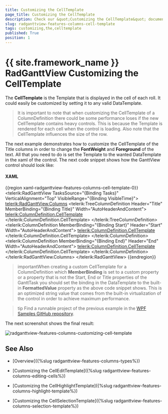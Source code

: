 ```yaml
---
title: Customizing the CellTemplate
page_title: Customizing the CellTemplate
description: Check our &quot;Customizing the CellTemplate&quot; documentation article for the RadGanttView {{ site.framework_name }} control.
slug: radganttview-features-columns-cell-template
tags: customizing,the,celltemplate
published: True
position: 1
---
```


# {{ site.framework_name }} RadGanttView Customizing the CellTemplate

The __CellTemplate__ is the Template that is displayed in the cell of each roll. It could easily be customized by setting it to any valid DataTemplate.

>It is important to note that when customizing the CellTemplate of a ColumnDefinition there could be some performance loses if the new CellTemplate contains heavy controls. This is because the Template is rendered for each cell when the control is loading. Also note that the CellTemplate influences the size of the row.

The next example demonstrates how to customize the CellTemplate of the Title columns in order to change the __FontWeight__ and __Foreground__ of the text. All that you need to do is set the Template to the wanted DataTemplate in the xaml of the control. The next code snippet shows how the GanttView control should look like:

#### __XAML__

{{region xaml-radganttview-features-columns-cell-template-0}}
	<telerik:RadGanttView TasksSource="{Binding Tasks}"
	VerticalAlignment="Top"
	VisibleRange="{Binding VisibleTime}">
	    <telerik:RadGanttView.Columns>
	        <telerik:TreeColumnDefinition Header="Title" MemberBinding="{Binding Title}" Width="AutoHeaderAndContent">
	            <telerik:ColumnDefinition.CellTemplate>
	                <DataTemplate>
	                    <TextBlock Text="{Binding FormattedValue}" FontWeight="Bold" Foreground="Red" VerticalAlignment="Center"/>
	                </DataTemplate>
	            </telerik:ColumnDefinition.CellTemplate>
	        </telerik:TreeColumnDefinition>
	        <telerik:ColumnDefinition MemberBinding="{Binding Start}" Header="Start" Width="AutoHeaderAndContent">
	            <telerik:ColumnDefinition.CellTemplate>
	                <DataTemplate>
	                    <TextBlock Text="{Binding FormattedValue}" FontWeight="Bold" Foreground="Green" VerticalAlignment="Center"/>
	                </DataTemplate>
	            </telerik:ColumnDefinition.CellTemplate>
	        </telerik:ColumnDefinition>
	        <telerik:ColumnDefinition MemberBinding="{Binding End}" Header="End" Width="AutoHeaderAndContent">
	            <telerik:ColumnDefinition.CellTemplate>
	                <DataTemplate>
	                    <TextBlock Text="{Binding FormattedValue}" FontWeight="Bold" Foreground="Blue" VerticalAlignment="Center"/>
	                </DataTemplate>
	            </telerik:ColumnDefinition.CellTemplate>
	        </telerik:ColumnDefinition>
	    </telerik:RadGanttView.Columns>
	</telerik:RadGanttView>
{{endregion}}

>importantWhen creating a custom CellTemplate for a ColumnDefinition which __MemberBinding__ is set to a custom property or a property that is not the Start, End or Title properties of the GanttTask you should set the binding in the DataTemplate to the built-in __FormattedValue__ property as the above code snippet shows. This is an optimized string value that comes from the built-in virtualization of the control in order to achieve maximum performance.

>tip Find a runnable project of the previous example in the [WPF Samples GitHub repository](https://github.com/telerik/xaml-sdk/tree/master/GanttView/CustomCellTemplates).

The next screenshot shows the final result:

![radganttview-features-columns-customizing-cell-template](images/radganttview-features-columns-customizing-cell-template.png)

## See Also

 * [Overview]({%slug radganttview-features-columns-types%})

 * [Customizing the CellEditTemplate]({%slug radganttview-features-columns-editing-cells%})

 * [Customizing the CellHighlightTemplate]({%slug radganttview-features-columns-highlight-template%})

 * [Customizing the CellSelectionTemplate]({%slug radganttview-features-columns-selection-template%})
